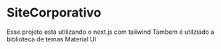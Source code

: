 # SiteCorporativo

Esse projeto está utilizando o next.js com tailwind
Tambem é utilziado  a biblioteca de temas Material UI